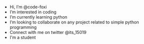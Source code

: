 - Hi, I’m @code-foxi
- I’m interested in coding
- I’m currently learning python
- I’m looking to collaborate on any project related to simple python programming
- Connect with me on twitter @its_15019
- I'm a student
<!---
code-foxi/code-foxi is a ✨ special ✨ repository because its `README.md` (this file) appears on your GitHub profile.
You can click the Preview link to take a look at your changes.
--->
